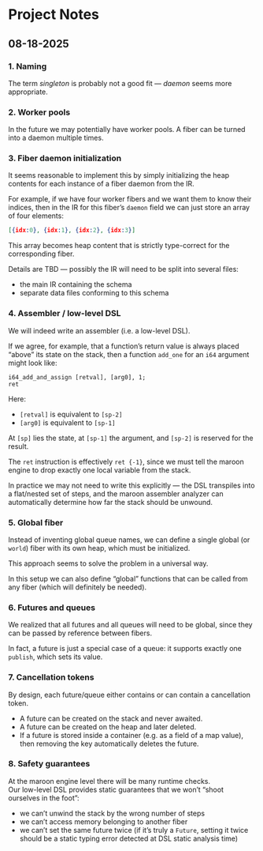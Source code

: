 # Project Notes

## 08-18-2025

### 1. Naming
The term *singleton* is probably not a good fit — *daemon* seems more appropriate.  

### 2. Worker pools
In the future we may potentially have worker pools. A fiber can be turned into a daemon multiple times.  

### 3. Fiber daemon initialization
It seems reasonable to implement this by simply initializing the heap contents for each instance of a fiber daemon from the IR.  

For example, if we have four worker fibers and we want them to know their indices, then in the IR for this fiber’s `daemon` field we can just store an array of four elements:  

```json
[{idx:0}, {idx:1}, {idx:2}, {idx:3}]
```

This array becomes heap content that is strictly type-correct for the corresponding fiber.  

Details are TBD — possibly the IR will need to be split into several files:  
- the main IR containing the schema  
- separate data files conforming to this schema  

### 4. Assembler / low-level DSL
We will indeed write an assembler (i.e. a low-level DSL).  

If we agree, for example, that a function’s return value is always placed “above” its state on the stack, then a function `add_one` for an `i64` argument might look like:  

```
i64_add_and_assign [retval], [arg0], 1;
ret
```

Here:
- `[retval]` is equivalent to `[sp-2]`  
- `[arg0]` is equivalent to `[sp-1]`  

At `[sp]` lies the state, at `[sp-1]` the argument, and `[sp-2]` is reserved for the result.  

The `ret` instruction is effectively `ret {-1}`, since we must tell the maroon engine to drop exactly one local variable from the stack.  

In practice we may not need to write this explicitly — the DSL transpiles into a flat/nested set of steps, and the maroon assembler analyzer can automatically determine how far the stack should be unwound.  

### 5. Global fiber
Instead of inventing global queue names, we can define a single global (or `world`) fiber with its own heap, which must be initialized.  

This approach seems to solve the problem in a universal way.  

In this setup we can also define “global” functions that can be called from any fiber (which will definitely be needed).  

### 6. Futures and queues
We realized that all futures and all queues will need to be global, since they can be passed by reference between fibers.  

In fact, a future is just a special case of a queue: it supports exactly one `publish`, which sets its value.  

### 7. Cancellation tokens
By design, each future/queue either contains or can contain a cancellation token.  

- A future can be created on the stack and never awaited.  
- A future can be created on the heap and later deleted.  
- If a future is stored inside a container (e.g. as a field of a map value), then removing the key automatically deletes the future.  

### 8. Safety guarantees
At the maroon engine level there will be many runtime checks.  
Our low-level DSL provides static guarantees that we won’t “shoot ourselves in the foot”:  

- we can’t unwind the stack by the wrong number of steps  
- we can’t access memory belonging to another fiber  
- we can’t set the same future twice (if it’s truly a `Future`, setting it twice should be a static typing error detected at DSL static analysis time)  
